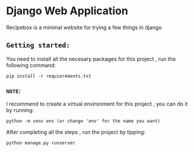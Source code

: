 
# Django Web Application

Recipebox is a minimal website for trying a few things in django 

## `Getting started:`

You need to install all the necesary packages for this project , run the following command:
```
pip install -r requierements.txt
```

### `NOTE`: 

I recommend to create a virtual environment for this project , you can do it by running:
```
python -m venv env (or change 'env' for the name you want)
```

After completing all the steps , run the project by tipping:
```
python manage.py runserver
```
